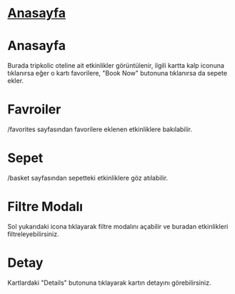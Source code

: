 # [Anasayfa](https://task-tripkolic.vercel.app/)

# Anasayfa

Burada tripkolic oteline ait etkinlikler görüntülenir, ilgili kartta kalp iconuna tıklanırsa eğer o kartı favorilere, "Book Now" butonuna tıklanırsa da sepete ekler.

# Favroiler

/favorites sayfasından favorilere eklenen etkinliklere bakılabilir.

# Sepet

/basket sayfasından sepetteki etkinliklere göz atılabilir.

# Filtre Modalı

Sol yukarıdaki icona tıklayarak filtre modalını açabilir ve buradan etkinlikleri filtreleyebilirsiniz.

# Detay

Kartlardaki "Details" butonuna tıklayarak kartın detayını görebilirsiniz.